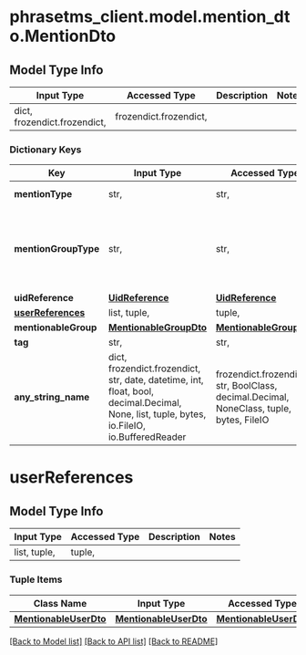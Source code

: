 # phrasetms_client.model.mention_dto.MentionDto

## Model Type Info

| Input Type                   | Accessed Type          | Description | Notes |
| ---------------------------- | ---------------------- | ----------- | ----- |
| dict, frozendict.frozendict, | frozendict.frozendict, |             |

### Dictionary Keys

| Key                                   | Input Type                                                                                                                                  | Accessed Type                                                                           | Description                                                        | Notes                                                                                 |
| ------------------------------------- | ------------------------------------------------------------------------------------------------------------------------------------------- | --------------------------------------------------------------------------------------- | ------------------------------------------------------------------ | ------------------------------------------------------------------------------------- |
| **mentionType**                       | str,                                                                                                                                        | str,                                                                                    |                                                                    | must be one of ["USER", "GROUP", ]                                                    |
| **mentionGroupType**                  | str,                                                                                                                                        | str,                                                                                    |                                                                    | [optional] must be one of ["JOB", "OWNERS", "PROVIDERS", "GUESTS", "WORKFLOW_STEP", ] |
| **uidReference**                      | [**UidReference**](UidReference.md)                                                                                                         | [**UidReference**](UidReference.md)                                                     |                                                                    | [optional]                                                                            |
| **[userReferences](#userReferences)** | list, tuple,                                                                                                                                | tuple,                                                                                  |                                                                    | [optional]                                                                            |
| **mentionableGroup**                  | [**MentionableGroupDto**](MentionableGroupDto.md)                                                                                           | [**MentionableGroupDto**](MentionableGroupDto.md)                                       |                                                                    | [optional]                                                                            |
| **tag**                               | str,                                                                                                                                        | str,                                                                                    |                                                                    | [optional]                                                                            |
| **any_string_name**                   | dict, frozendict.frozendict, str, date, datetime, int, float, bool, decimal.Decimal, None, list, tuple, bytes, io.FileIO, io.BufferedReader | frozendict.frozendict, str, BoolClass, decimal.Decimal, NoneClass, tuple, bytes, FileIO | any string name can be used but the value must be the correct type | [optional]                                                                            |

# userReferences

## Model Type Info

| Input Type   | Accessed Type | Description | Notes |
| ------------ | ------------- | ----------- | ----- |
| list, tuple, | tuple,        |             |

### Tuple Items

| Class Name                                      | Input Type                                      | Accessed Type                                   | Description | Notes |
| ----------------------------------------------- | ----------------------------------------------- | ----------------------------------------------- | ----------- | ----- |
| [**MentionableUserDto**](MentionableUserDto.md) | [**MentionableUserDto**](MentionableUserDto.md) | [**MentionableUserDto**](MentionableUserDto.md) |             |

[[Back to Model list]](../../README.md#documentation-for-models) [[Back to API list]](../../README.md#documentation-for-api-endpoints) [[Back to README]](../../README.md)
